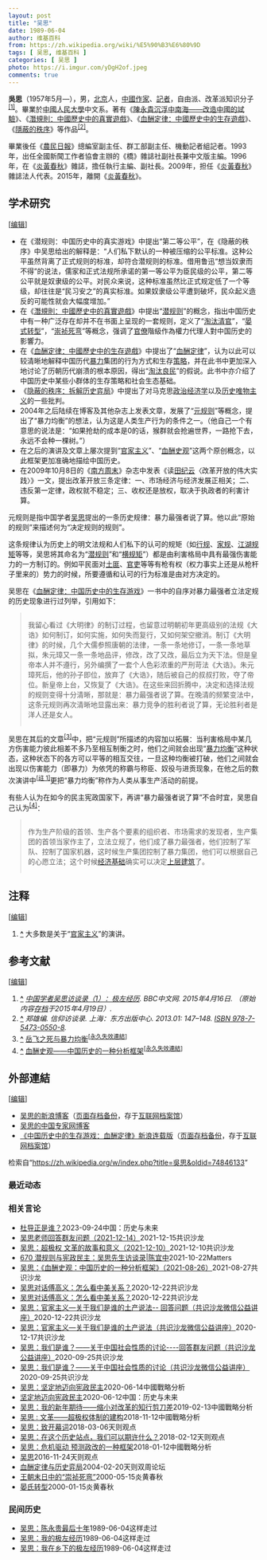 ```yaml
---
layout: post
title: "吴思"
date: 1989-06-04
author: 维基百科
from: https://zh.wikipedia.org/wiki/%E5%90%B3%E6%80%9D
tags: [ 吴思, 维基百科 ]
categories: [ 吴思 ]
photo: https://i.imgur.com/yDgH2of.jpeg
comments: true
---
```

<div class="mw-content-ltr mw-parser-output" lang="zh" dir="ltr"><style data-mw-deduplicate="TemplateStyles:r83732082">.mw-parser-output .infobox-subbox{padding:0;border:none;margin:-3px;width:auto;min-width:100%;font-size:100%;clear:none;float:none;background-color:transparent}.mw-parser-output .infobox-3cols-child{margin:auto}.mw-parser-output .infobox .navbar{font-size:100%}body.skin-minerva .mw-parser-output .infobox-header,body.skin-minerva .mw-parser-output .infobox-subheader,body.skin-minerva .mw-parser-output .infobox-above,body.skin-minerva .mw-parser-output .infobox-title,body.skin-minerva .mw-parser-output .infobox-image,body.skin-minerva .mw-parser-output .infobox-full-data,body.skin-minerva .mw-parser-output .infobox-below{text-align:center}@media screen{html.skin-theme-clientpref-night .mw-parser-output .infobox-full-data:not(.notheme)>div:not(.notheme)[style]{background:#1f1f23!important;color:#f8f9fa}@media screen and (prefers-color-scheme:dark){html.skin-theme-clientpref-os .mw-parser-output .infobox-full-data:not(.notheme) div:not(.notheme){background:#1f1f23!important;color:#f8f9fa}}html.skin-theme-clientpref-night .mw-parser-output .infobox td div:not(.notheme)[style]{background:transparent!important;color:var(--color-base,#202122)}@media screen and (prefers-color-scheme:dark){html.skin-theme-clientpref-os .mw-parser-output .infobox td div:not(.notheme)[style]{background:transparent!important;color:var(--color-base,#202122)}}html.skin-theme-clientpref-night .mw-parser-output .infobox td div.NavHead:not(.notheme)[style]{background:transparent!important}}@media screen and (prefers-color-scheme:dark){html.skin-theme-clientpref-os .mw-parser-output .infobox td div.NavHead:not(.notheme)[style]{background:transparent!important}}@media(min-width:640px){body.skin--responsive .mw-parser-output .infobox-table{display:table!important}body.skin--responsive .mw-parser-output .infobox-table>caption{display:table-caption!important}body.skin--responsive .mw-parser-output .infobox-table>tbody{display:table-row-group}body.skin--responsive .mw-parser-output .infobox-table tr{display:table-row!important}body.skin--responsive .mw-parser-output .infobox-table th,body.skin--responsive .mw-parser-output .infobox-table td{padding-left:inherit;padding-right:inherit}}</style>
<p><b>吳思</b>（1957年5月<span class="useeditintro" title="Template:BLP editintro">—</span>），男，<a href="/wiki/%E5%8C%97%E4%BA%AC" class="mw-redirect" title="北京">北京</a>人，<a href="/wiki/%E4%B8%AD%E8%8F%AF%E4%BA%BA%E6%B0%91%E5%85%B1%E5%92%8C%E5%9C%8B" class="mw-redirect" title="中華人民共和國">中國</a><a href="/wiki/%E4%BD%9C%E5%AE%B6" title="作家">作家</a>、<a href="/wiki/%E8%A8%98%E8%80%85" title="記者">記者</a>，自由派、改革派知识分子<sup id="cite_ref-1" class="reference"><a href="#cite_note-1"><span class="cite-bracket">[</span>1<span class="cite-bracket">]</span></a></sup>。畢業於<a href="/wiki/%E4%B8%AD%E5%9C%8B%E4%BA%BA%E6%B0%91%E5%A4%A7%E5%AD%B8" class="mw-redirect" title="中國人民大學">中國人民大學</a>中文系。著有《<a href="/w/index.php?title=%E9%99%B3%E6%B0%B8%E8%B2%B4%E6%B2%89%E6%B5%AE%E4%B8%AD%E5%8D%97%E6%B5%B7%E2%80%94%E2%80%94%E6%94%B9%E9%80%A0%E4%B8%AD%E5%9C%8B%E7%9A%84%E8%A9%A6%E9%A9%97&amp;action=edit&amp;redlink=1" class="new" title="陳永貴沉浮中南海——改造中國的試驗（页面不存在）">陳永貴沉浮中南海——改造中國的試驗</a>》、《<a href="/wiki/%E6%BD%9B%E8%A6%8F%E5%89%87%EF%BC%9A%E4%B8%AD%E5%9C%8B%E6%AD%B7%E5%8F%B2%E4%B8%AD%E7%9A%84%E7%9C%9F%E5%AF%A6%E9%81%8A%E6%88%B2" title="潛規則：中國歷史中的真實遊戲">潛規則：中國歷史中的真實遊戲</a>》、《<a href="/wiki/%E8%A1%80%E9%85%AC%E5%AE%9A%E5%BE%8B%EF%BC%9A%E4%B8%AD%E5%9C%8B%E6%AD%B7%E5%8F%B2%E4%B8%AD%E7%9A%84%E7%94%9F%E5%AD%98%E9%81%8A%E6%88%B2" title="血酬定律：中國歷史中的生存遊戲">血酬定律：中國歷史中的生存遊戲</a>》、《<a href="/w/index.php?title=%E9%9A%90%E8%94%BD%E7%9A%84%E7%A7%A9%E5%BA%8F%EF%BC%9A%E6%8B%86%E8%A7%A3%E5%8E%86%E5%8F%B2%E5%BC%88%E5%B1%80&amp;action=edit&amp;redlink=1" class="new" title="隐蔽的秩序：拆解历史弈局（页面不存在）">隱蔽的秩序</a>》等作品<sup id="cite_ref-2" class="reference"><a href="#cite_note-2"><span class="cite-bracket">[</span>2<span class="cite-bracket">]</span></a></sup>。
</p>
<meta property="mw:PageProp/toc">
<div class="mw-heading mw-heading2"></div>
<p>畢業後任《<a href="/wiki/%E5%86%9C%E6%B0%91%E6%97%A5%E6%8A%A5" title="农民日报">農民日報</a>》總編室副主任、群工部副主任、機動記者組記者。1993年，出任全國新聞工作者協會主辦的《橋》雜誌社副社長兼中文版主編。1996年，在《<a href="/wiki/%E7%82%8E%E9%BB%83%E6%98%A5%E7%A7%8B" class="mw-redirect" title="炎黃春秋">炎黃春秋</a>》雜誌，擔任執行主編、副社長。2009年，担任《<a href="/wiki/%E7%82%8E%E9%BB%83%E6%98%A5%E7%A7%8B" class="mw-redirect" title="炎黃春秋">炎黃春秋</a>》雜誌法人代表。2015年，離開《<a href="/wiki/%E7%82%8E%E9%BB%83%E6%98%A5%E7%A7%8B" class="mw-redirect" title="炎黃春秋">炎黃春秋</a>》。
</p>
<div class="mw-heading mw-heading2"><h2 id="学术研究"><span id=".E5.AD.A6.E6.9C.AF.E7.A0.94.E7.A9.B6"></span>学术研究</h2><span class="mw-editsection"><span class="mw-editsection-bracket">[</span><a href="/w/index.php?title=%E5%90%B3%E6%80%9D&amp;action=edit&amp;section=2" title="编辑章节：学术研究"><span>编辑</span></a><span class="mw-editsection-bracket">]</span></span></div>
<ul><li>在《潜规则：中国历史中的真实游戏》中提出“第二等公平”，在《隐蔽的秩序》中吴思给出的解释是：“人们私下默认的一种被压缩的公平标准。这种公平虽然背离了正式规则的标准，却符合潜规则的标准。借用鲁迅“想当奴隶而不得”的说法，儒家和正式法规所承诺的第一等公平为臣民级的公平，第二等公平就是奴隶级的公平。对民众来说，这种标准虽然比正式规定低了一个等级，却往往是“民习安之”的真实标准。如果奴隶级公平遭到破坏，民众起义造反的可能性就会大幅度增加。”</li>
<li>在《<a href="/wiki/%E6%BD%9B%E8%A6%8F%E5%89%87%EF%BC%9A%E4%B8%AD%E5%9C%8B%E6%AD%B7%E5%8F%B2%E4%B8%AD%E7%9A%84%E7%9C%9F%E5%AF%A6%E9%81%8A%E6%88%B2" title="潛規則：中國歷史中的真實遊戲">潛規則：中國歷史中的真實遊戲</a>》中提出“<a href="/wiki/%E6%BD%9C%E8%A7%84%E5%88%99" class="mw-redirect" title="潜规则">潜规则</a>”的概念，指出中国历史中有一种广泛存在却并不在书面上呈现的一套规则，定义了“<a href="/w/index.php?title=%E6%B7%98%E6%B1%B0%E6%B8%85%E5%AE%98&amp;action=edit&amp;redlink=1" class="new" title="淘汰清官（页面不存在）">淘汰清官</a>”，“<a href="/w/index.php?title=%E6%99%8F%E5%BC%8F%E8%BD%AC%E5%9E%8B&amp;action=edit&amp;redlink=1" class="new" title="晏式转型（页面不存在）">晏式转型</a>”，“<a href="/w/index.php?title=%E5%B4%87%E7%A5%AF%E6%AD%BB%E5%BC%AF&amp;action=edit&amp;redlink=1" class="new" title="崇祯死弯（页面不存在）">崇祯死弯</a>”等概念，强调了<a href="/wiki/%E5%AE%98%E5%83%9A" title="官僚">官僚</a>階級作為權力代理人對中国历史的影響力。</li>
<li>在《<a href="/wiki/%E8%A1%80%E9%85%AC%E5%AE%9A%E5%BE%8B%EF%BC%9A%E4%B8%AD%E5%9C%8B%E6%AD%B7%E5%8F%B2%E4%B8%AD%E7%9A%84%E7%94%9F%E5%AD%98%E9%81%8A%E6%88%B2" title="血酬定律：中國歷史中的生存遊戲">血酬定律：中國歷史中的生存遊戲</a>》中提出了“<a href="/wiki/%E8%A1%80%E9%85%AC%E5%AE%9A%E5%BE%8B" class="mw-redirect" title="血酬定律">血酬定律</a>”，认为以此可以较清晰地解释中国历代<a href="/wiki/%E6%9A%B4%E5%8A%9B" title="暴力">暴力</a>集团的行为方式和生存<a href="/wiki/%E7%AD%96%E7%95%A5" class="mw-redirect" title="策略">策略</a>，并在此书中更加深入地讨论了历朝历代崩溃的根本原因，得出“<a href="/w/index.php?title=%E6%B7%98%E6%B1%B0%E8%89%AF%E6%B0%91%E5%AE%9A%E5%BE%8B&amp;action=edit&amp;redlink=1" class="new" title="淘汰良民定律（页面不存在）">淘汰良民</a>”的假说。此书中亦介绍了中国历史中某些小群体的生存策略和社会生态基础。</li>
<li>《<a href="/w/index.php?title=%E9%9A%90%E8%94%BD%E7%9A%84%E7%A7%A9%E5%BA%8F%EF%BC%9A%E6%8B%86%E8%A7%A3%E5%8E%86%E5%8F%B2%E5%BC%88%E5%B1%80&amp;action=edit&amp;redlink=1" class="new" title="隐蔽的秩序：拆解历史弈局（页面不存在）">隐蔽的秩序：拆解历史弈局</a>》中提出了对马克思<a href="/wiki/%E6%94%BF%E6%B2%BB%E7%BB%8F%E6%B5%8E%E5%AD%A6" title="政治经济学">政治经济学</a>以及<a href="/wiki/%E5%8E%86%E5%8F%B2%E5%94%AF%E7%89%A9%E4%B8%BB%E4%B9%89" title="历史唯物主义">历史唯物主义</a>的一些批判。</li>
<li>2004年之后陆续在博客及其他杂志上发表文章，发展了“<a href="/wiki/%E5%85%83%E8%A7%84%E5%88%99" class="mw-redirect" title="元规则">元规则</a>”等概念，提出了“暴力均衡”的想法，认为这是人类生产行为的条件之一。（他自己一个有意思的说法是：“如果抢劫的成本是0的话，猴群就会抢遍世界，一路抢下去，永远不会种一棵树。”）</li>
<li>在之后的演讲及文章上屡次提到“<a href="/w/index.php?title=%E5%AE%98%E5%AE%B6%E4%B8%BB%E4%B9%89&amp;action=edit&amp;redlink=1" class="new" title="官家主义（页面不存在）">官家主义</a>”、“<a href="/w/index.php?title=%E8%A1%80%E9%85%AC%E5%8F%B2%E8%A7%82&amp;action=edit&amp;redlink=1" class="new" title="血酬史观（页面不存在）">血酬史观</a>”这两个原创概念，以此框架更加准确地描绘中国历史。</li>
<li>在2009年10月8日的《<a href="/wiki/%E5%8D%97%E6%96%B9%E5%91%A8%E6%9C%AB" title="南方周末">南方周末</a>》杂志中发表《读<a href="/wiki/%E7%94%B0%E7%BA%AA%E4%BA%91" title="田纪云">田纪云</a>〈改革开放的伟大实践〉》一文，提出改革开放三条定律：一、市场经济与经济发展正相关；二、违反第一定律，政权就不稳定；三、收权还是放权，取决于执政者的利害计算。</li></ul>
<p>元规则是指中国学者<a href="/wiki/%E5%90%B4%E6%80%9D" class="mw-redirect" title="吴思">吴思</a>提出的一条历史规律：暴力最强者说了算。他以此“原始的规则”来描述何为“决定规则的规则”。
</p><p>这条规律认为历史上的明文法规和人们私下的认可的规矩（如<a href="/w/index.php?title=%E8%A1%8C%E8%A7%84&amp;action=edit&amp;redlink=1" class="new" title="行规（页面不存在）">行规</a>、<a href="/w/index.php?title=%E5%AE%B6%E8%A7%84&amp;action=edit&amp;redlink=1" class="new" title="家规（页面不存在）">家规</a>、<a href="/w/index.php?title=%E6%B1%9F%E6%B9%96%E8%A7%84%E7%9F%A9&amp;action=edit&amp;redlink=1" class="new" title="江湖规矩（页面不存在）">江湖规矩</a>等等，吴思将其命名为“<a href="/wiki/%E6%BD%9C%E8%A7%84%E5%88%99" class="mw-redirect" title="潜规则">潜规则</a>”和“<a href="/w/index.php?title=%E6%A8%AA%E8%A7%84%E7%9F%A9&amp;action=edit&amp;redlink=1" class="new" title="横规矩（页面不存在）">横规矩</a>”）都是由利害格局中具有最强伤害能力的一方制订的。例如平民面对<a href="/wiki/%E5%9C%9F%E5%8C%AA" title="土匪">土匪</a>、<a href="/wiki/%E5%AE%98%E5%90%8F" title="官吏">官吏</a>等等有枪有权（权力事实上还是从枪杆子里来的）势力的时候，所要遵循和认可的行为标准是由对方决定的。
</p><p>吴思在《<a href="/wiki/%E8%A1%80%E9%85%AC%E5%AE%9A%E5%BE%8B%EF%BC%9A%E4%B8%AD%E5%9C%8B%E6%AD%B7%E5%8F%B2%E4%B8%AD%E7%9A%84%E7%94%9F%E5%AD%98%E9%81%8A%E6%88%B2" title="血酬定律：中國歷史中的生存遊戲">血酬定律：中国历史中的生存游戏</a>》一书中的自序对暴力最强者立法定规的历史现象进行过列举，引用如下：
</p>
<style data-mw-deduplicate="TemplateStyles:r61209892">.mw-parser-output .templatequote{margin-top:0;overflow:hidden}.mw-parser-output .templatequote .templatequotecite{line-height:1em;text-align:left;padding-left:2em;margin-top:0}.mw-parser-output .templatequote .templatequotecite cite{font-size:small}</style>
<blockquote class="templatequote">
<p>我留心看过《大明律》的制订过程，也留意过明朝初年更高级别的法规《大诰》如何制订，如何实施，如何失而复行，又如何架空撤消。制订《大明律》的时候，几个大儒参照唐朝的法律，一条一条地修订，一条一条地草拟，朱元璋又一条一条地品评，修改，改了又改，最后立为天下法。但是皇帝本人并不遵行，另外编撰了一套个人色彩浓重的严刑苛法《大诰》。朱元璋死后，他的孙子即位，放弃了《大诰》，随后被自己的叔叔打败，夺了帝位。新皇帝上台，又恢复了《大诰》。在这些来回折腾中，决定和选择法规的规则变得十分清晰，那就是：暴力最强者说了算。在晚清的频繁变法中，这条元规则再次清晰地显露出来：暴力竞争的胜利者说了算，无论胜利者是洋人还是女人。 
</p>
</blockquote>
<p>吴思在其后的文章<sup id="cite_ref-3" class="reference"><a href="#cite_note-3"><span class="cite-bracket">[</span>3<span class="cite-bracket">]</span></a></sup>中，把“元规则”所描述的内容加以拓展：当利害格局中某几方伤害能力彼此相差不多乃至相互制衡之时，他们之间就会出现“<a href="/w/index.php?title=%E6%9A%B4%E5%8A%9B%E5%9D%87%E8%A1%A1&amp;action=edit&amp;redlink=1" class="new" title="暴力均衡（页面不存在）">暴力均衡</a>”这种状态，这种状态下的各方可以平等的相互交往，一旦这种均衡被打破，他们之间就会出现以伤害能力（即暴力）为依凭的称霸与称臣、奴役与进贡现象，在他之后的数次演讲中<span id="noteTag-cite_ref-sup"><sup id="cite_ref-4" class="reference"><a href="#cite_note-4"><span class="cite-bracket">[</span>註 1<span class="cite-bracket">]</span></a></sup></span>更把“暴力均衡”称作为人类从事生产活动的前提。
</p><p>有些人认为在如今的民主宪政国家下，再讲“暴力最强者说了算”不合时宜，吴思自己认为<sup id="cite_ref-5" class="reference"><a href="#cite_note-5"><span class="cite-bracket">[</span>4<span class="cite-bracket">]</span></a></sup>：
</p>
<link rel="mw-deduplicated-inline-style" href="mw-data:TemplateStyles:r61209892">
<blockquote class="templatequote">
<p>作为生产阶级的首领、生产各个要素的组织者、市场需求的发现者，生产集团的首领当家作主了，立法立规了，他们成了暴力最强者，他们控制了军队、控制了国家机器，这时候生产集团控制了暴力集团，他们可以根据自己的心愿立法；这个时候<a href="/wiki/%E7%BB%8F%E6%B5%8E%E5%9F%BA%E7%A1%80%E5%92%8C%E4%B8%8A%E5%B1%82%E5%BB%BA%E7%AD%91" title="经济基础和上层建筑">经济基础</a>确实可以决定<a href="/wiki/%E7%BB%8F%E6%B5%8E%E5%9F%BA%E7%A1%80%E5%92%8C%E4%B8%8A%E5%B1%82%E5%BB%BA%E7%AD%91" title="经济基础和上层建筑">上层建筑</a>了。
</p>
</blockquote>
<div class="mw-heading mw-heading2"><h2 id="注释"><span id=".E6.B3.A8.E9.87.8A"></span>注释</h2><span class="mw-editsection"><span class="mw-editsection-bracket">[</span><a href="/w/index.php?title=%E5%90%B3%E6%80%9D&amp;action=edit&amp;section=3" title="编辑章节：注释"><span>编辑</span></a><span class="mw-editsection-bracket">]</span></span></div>
<div id="references-NoteFoot"><ol class="references">
<li id="cite_note-4"><span class="mw-cite-backlink"><b><a href="#cite_ref-4">^</a></b></span> <span class="reference-text">大多数是关于“<a href="/w/index.php?title=%E5%AE%98%E5%AE%B6%E4%B8%BB%E4%B9%89&amp;action=edit&amp;redlink=1" class="new" title="官家主义（页面不存在）">官家主义</a>”的演讲。</span>
</li>
</ol></div>
<div class="mw-heading mw-heading2"><h2 id="参考文献"><span id=".E5.8F.82.E8.80.83.E6.96.87.E7.8C.AE"></span>参考文献</h2><span class="mw-editsection"><span class="mw-editsection-bracket">[</span><a href="/w/index.php?title=%E5%90%B3%E6%80%9D&amp;action=edit&amp;section=4" title="编辑章节：参考文献"><span>编辑</span></a><span class="mw-editsection-bracket">]</span></span></div>
<div class="reflist" style="list-style-type: decimal;">
<ol class="references">
<li id="cite_note-1"><span class="mw-cite-backlink"><b><a href="#cite_ref-1">^</a></b></span> <span class="reference-text"><cite class="citation web"><a rel="nofollow" class="external text" href="https://www.bbc.co.uk/zhongwen/simp/china/2015/04/150416_iv_wusi_extreme_left">中国学者吴思访谈录（1）：极左经历</a>. BBC中文网. 2015年4月16日. （原始内容<a rel="nofollow" class="external text" href="https://web.archive.org/web/20150419033100/http://www.bbc.co.uk/zhongwen/simp/china/2015/04/150416_iv_wusi_extreme_left">存档</a>于2015年4月19日）.</cite><span title="ctx_ver=Z39.88-2004&amp;rfr_id=info%3Asid%2Fzh.wikipedia.org%3A%E5%90%B3%E6%80%9D&amp;rft.btitle=%E4%B8%AD%E5%9B%BD%E5%AD%A6%E8%80%85%E5%90%B4%E6%80%9D%E8%AE%BF%E8%B0%88%E5%BD%95%EF%BC%881%EF%BC%89%EF%BC%9A%E6%9E%81%E5%B7%A6%E7%BB%8F%E5%8E%86&amp;rft.date=2015-04-16&amp;rft.genre=unknown&amp;rft.pub=BBC%E4%B8%AD%E6%96%87%E7%BD%91&amp;rft_id=http%3A%2F%2Fwww.bbc.co.uk%2Fzhongwen%2Fsimp%2Fchina%2F2015%2F04%2F150416_iv_wusi_extreme_left&amp;rft_val_fmt=info%3Aofi%2Ffmt%3Akev%3Amtx%3Abook" class="Z3988"><span style="display:none;">&nbsp;</span></span></span>
</li>
<li id="cite_note-2"><span class="mw-cite-backlink"><b><a href="#cite_ref-2">^</a></b></span> <span class="reference-text"><cite class="citation book">郑雄编. 信仰访谈录. 上海：东方出版中心. 2013.01: 147–148. <a href="/wiki/Special:%E7%BD%91%E7%BB%9C%E4%B9%A6%E6%BA%90/978-7-5473-0550-8" title="Special:网络书源/978-7-5473-0550-8"><span title="国际标准书号">ISBN</span>&nbsp;978-7-5473-0550-8</a>.</cite><span title="ctx_ver=Z39.88-2004&amp;rfr_id=info%3Asid%2Fzh.wikipedia.org%3A%E5%90%B3%E6%80%9D&amp;rft.au=%E9%83%91%E9%9B%84%E7%BC%96&amp;rft.btitle=%E4%BF%A1%E4%BB%B0%E8%AE%BF%E8%B0%88%E5%BD%95&amp;rft.genre=book&amp;rft.isbn=978-7-5473-0550-8&amp;rft.pages=147-148&amp;rft.pub=%E4%B8%8A%E6%B5%B7%EF%BC%9A%E4%B8%9C%E6%96%B9%E5%87%BA%E7%89%88%E4%B8%AD%E5%BF%83&amp;rft_val_fmt=info%3Aofi%2Ffmt%3Akev%3Amtx%3Abook" class="Z3988"><span style="display:none;">&nbsp;</span></span> <span style="display:none;font-size:100%" class="error citation-comment">请检查<code style="color:inherit; border:inherit; padding:inherit;">|date=</code>中的日期值 (<a href="/wiki/Help:%E5%BC%95%E6%96%87%E6%A0%BC%E5%BC%8F1%E9%94%99%E8%AF%AF#bad_date" title="Help:引文格式1错误">帮助</a>)</span></span>
</li>
<li id="cite_note-3"><span class="mw-cite-backlink"><b><a href="#cite_ref-3">^</a></b></span> <span class="reference-text"><a rel="nofollow" class="external text" href="http://blog.china.com.cn/wusi/art/3642.html">岳飞之死与暴力均衡</a><sup class="noprint Inline-Template"><span style="white-space: nowrap;">[<a href="/wiki/Wikipedia:%E5%A4%B1%E6%95%88%E9%93%BE%E6%8E%A5" title="Wikipedia:失效链接"><span title="自2017年11月失效">永久失效連結</span></a>]</span></sup></span>
</li>
<li id="cite_note-5"><span class="mw-cite-backlink"><b><a href="#cite_ref-5">^</a></b></span> <span class="reference-text"><a rel="nofollow" class="external text" href="http://blog.china.com.cn/wusi/art/537375.html">血酬史观——中国历史的一种分析框架</a><sup class="noprint Inline-Template"><span style="white-space: nowrap;">[<a href="/wiki/Wikipedia:%E5%A4%B1%E6%95%88%E9%93%BE%E6%8E%A5" title="Wikipedia:失效链接"><span title="自2018年5月失效">永久失效連結</span></a>]</span></sup></span>
</li>
</ol></div>
<div class="mw-heading mw-heading2"><h2 id="外部連結"><span id=".E5.A4.96.E9.83.A8.E9.80.A3.E7.B5.90"></span>外部連結</h2><span class="mw-editsection"><span class="mw-editsection-bracket">[</span><a href="/w/index.php?title=%E5%90%B3%E6%80%9D&amp;action=edit&amp;section=5" title="编辑章节：外部連結"><span>编辑</span></a><span class="mw-editsection-bracket">]</span></span></div>
<ul><li><a rel="nofollow" class="external text" href="http://blog.sina.com.cn/wusi">吴思的新浪博客</a>（<a rel="nofollow" class="external text" href="//web.archive.org/web/20200806164000/http://blog.sina.com.cn/wusi">页面存档备份</a>，存于<a href="/wiki/%E4%BA%92%E8%81%94%E7%BD%91%E6%A1%A3%E6%A1%88%E9%A6%86" title="互联网档案馆">互联网档案馆</a>）</li>
<li><a rel="nofollow" class="external text" href="https://web.archive.org/web/20090120031618/http://www.blog.china.com.cn/sp1/wusi/">吴思的中国专家网博客</a></li>
<li><a rel="nofollow" class="external text" href="http://vip.book.sina.com.cn/book/index_37960.html">《中国历史中的生存游戏：血酬定律》新浪连载版</a>（<a rel="nofollow" class="external text" href="//web.archive.org/web/20190515020223/http://vip.book.sina.com.cn/book/index_37960.html">页面存档备份</a>，存于<a href="/wiki/%E4%BA%92%E8%81%94%E7%BD%91%E6%A1%A3%E6%A1%88%E9%A6%86" title="互联网档案馆">互联网档案馆</a>）</li></ul>
<div class="navbox-styles"><style data-mw-deduplicate="TemplateStyles:r84244121">.mw-parser-output .hlist dl,.mw-parser-output .hlist ol,.mw-parser-output .hlist ul{margin:0;padding:0}.mw-parser-output .hlist dd,.mw-parser-output .hlist dt,.mw-parser-output .hlist li{margin:0;display:inline}.mw-parser-output .hlist.inline,.mw-parser-output .hlist.inline dl,.mw-parser-output .hlist.inline ol,.mw-parser-output .hlist.inline ul,.mw-parser-output .hlist dl dl,.mw-parser-output .hlist dl ol,.mw-parser-output .hlist dl ul,.mw-parser-output .hlist ol dl,.mw-parser-output .hlist ol ol,.mw-parser-output .hlist ol ul,.mw-parser-output .hlist ul dl,.mw-parser-output .hlist ul ol,.mw-parser-output .hlist ul ul{display:inline}.mw-parser-output .hlist .mw-empty-li{display:none}.mw-parser-output .hlist dt::after{content:" :"}.mw-parser-output .hlist dd::after,.mw-parser-output .hlist li::after{content:" · ";font-weight:bold}.mw-parser-output .hlist-pipe dd::after,.mw-parser-output .hlist-pipe li::after{content:" | ";font-weight:normal}.mw-parser-output .hlist-hyphen dd::after,.mw-parser-output .hlist-hyphen li::after{content:" - ";font-weight:normal}.mw-parser-output .hlist-comma dd::after,.mw-parser-output .hlist-comma li::after{content:"、";font-weight:normal}.mw-parser-output .hlist dd:last-child::after,.mw-parser-output .hlist dt:last-child::after,.mw-parser-output .hlist li:last-child::after{content:none}.mw-parser-output .hlist dd dd:first-child::before,.mw-parser-output .hlist dd dt:first-child::before,.mw-parser-output .hlist dd li:first-child::before,.mw-parser-output .hlist dt dd:first-child::before,.mw-parser-output .hlist dt dt:first-child::before,.mw-parser-output .hlist dt li:first-child::before,.mw-parser-output .hlist li dd:first-child::before,.mw-parser-output .hlist li dt:first-child::before,.mw-parser-output .hlist li li:first-child::before{content:"（";font-weight:normal}.mw-parser-output .hlist dd dd:last-child::after,.mw-parser-output .hlist dd dt:last-child::after,.mw-parser-output .hlist dd li:last-child::after,.mw-parser-output .hlist dt dd:last-child::after,.mw-parser-output .hlist dt dt:last-child::after,.mw-parser-output .hlist dt li:last-child::after,.mw-parser-output .hlist li dd:last-child::after,.mw-parser-output .hlist li dt:last-child::after,.mw-parser-output .hlist li li:last-child::after{content:"）";font-weight:normal}.mw-parser-output .hlist ol{counter-reset:listitem}.mw-parser-output .hlist ol>li{counter-increment:listitem}.mw-parser-output .hlist ol>li::before{content:" "counter(listitem)"\a0 "}.mw-parser-output .hlist dd ol>li:first-child::before,.mw-parser-output .hlist dt ol>li:first-child::before,.mw-parser-output .hlist li ol>li:first-child::before{content:"（"counter(listitem)"\a0 "}.mw-parser-output ul.cslist,.mw-parser-output ul.sslist{margin:0;padding:0;display:inline-block;list-style:none}.mw-parser-output .cslist li,.mw-parser-output .sslist li{margin:0;display:inline-block}.mw-parser-output .cslist li::after{content:"，"}.mw-parser-output .sslist li::after{content:"；"}.mw-parser-output .cslist li:last-child::after,.mw-parser-output .sslist li:last-child::after{content:none}</style><style data-mw-deduplicate="TemplateStyles:r83790635">.mw-parser-output .navbox{box-sizing:border-box;border:1px solid #a2a9b1;width:100%;clear:both;font-size:88%;text-align:center;padding:1px;margin:1em auto 0}.mw-parser-output .navbox .navbox{margin-top:0}.mw-parser-output .navbox+.navbox,.mw-parser-output .navbox+.navbox-styles+.navbox{margin-top:-1px}.mw-parser-output .navbox-inner,.mw-parser-output .navbox-subgroup{width:100%}.mw-parser-output .navbox-group,.mw-parser-output .navbox-title,.mw-parser-output .navbox-abovebelow{text-align:center;padding-left:1em;padding-right:1em}.mw-parser-output .navbox-group{white-space:nowrap;text-align:right}.mw-parser-output .navbox,.mw-parser-output .navbox-subgroup{background-color:#fdfdfd}.mw-parser-output .navbox-list{border-color:#fdfdfd}.mw-parser-output .navbox-list-with-group{text-align:left;border-left-width:2px;border-left-style:solid}.mw-parser-output tr+tr>.navbox-abovebelow,.mw-parser-output tr+tr>.navbox-group,.mw-parser-output tr+tr>.navbox-image,.mw-parser-output tr+tr>.navbox-list{border-top:2px solid #fdfdfd}.mw-parser-output .navbox-title{background-color:#ccf;position:relative}.mw-parser-output .navbox-abovebelow,.mw-parser-output .navbox-group,.mw-parser-output .navbox-subgroup .navbox-title{background-color:#ddf}.mw-parser-output .navbox-subgroup .navbox-group,.mw-parser-output .navbox-subgroup .navbox-abovebelow{background-color:#e6e6ff}.mw-parser-output .navbox-even{background-color:#f7f7f7}.mw-parser-output .navbox-odd{background-color:transparent}.mw-parser-output .navbox .hlist td dl,.mw-parser-output .navbox .hlist td ol,.mw-parser-output .navbox .hlist td ul,.mw-parser-output .navbox td.hlist dl,.mw-parser-output .navbox td.hlist ol,.mw-parser-output .navbox td.hlist ul{padding:0.125em 0}.mw-parser-output .navbox .navbar{display:block;font-size:100%}.mw-parser-output .navbox-title .navbar{float:left;text-align:left;margin-right:0.5em;width:auto;padding-left:0.2em;position:absolute;left:1em}.mw-parser-output .navbox .mw-collapsible-toggle{margin-left:0.5em;position:absolute;right:1em}body.skin--responsive .mw-parser-output .navbox-image img{max-width:none!important}@media print{body.ns-0 .mw-parser-output .navbox{display:none!important}}</style></div> 
<!-- 
NewPP limit report
Parsed by mw‐web.eqiad.main‐66664674f5‐f86sc
Cached time: 20240917133632
Cache expiry: 2592000
Reduced expiry: false
Complications: [show‐toc]
CPU time usage: 0.496 seconds
Real time usage: 0.718 seconds
Preprocessor visited node count: 3780/1000000
Post‐expand include size: 25146/2097152 bytes
Template argument size: 3918/2097152 bytes
Highest expansion depth: 30/100
Expensive parser function count: 11/500
Unstrip recursion depth: 0/20
Unstrip post‐expand size: 12565/5000000 bytes
Lua time usage: 0.211/10.000 seconds
Lua memory usage: 3350938/52428800 bytes
Number of Wikibase entities loaded: 1/400
-->
<!--
Transclusion expansion time report (%,ms,calls,template)
100.00%  629.617      1 -total
 42.56%  267.951      1 Template:Infobox_person
 28.19%  177.517      1 Template:Reflist
 24.69%  155.450      1 Template:Infobox_person/core
 21.85%  137.561      1 Template:Infobox
 19.01%  119.709      1 Template:Authority_control
 14.68%   92.447      2 Template:Dead_link
 13.80%   86.862      2 Template:Fix
 13.06%   82.228      4 Template:Category_handler
  7.93%   49.935      1 Template:Wikidata_image
-->

<!-- Saved in parser cache with key zhwiki:pcache:idhash:953264-0!canonical!zh and timestamp 20240917133632 and revision id 74846133. Rendering was triggered because: page-view
 -->
</div><!--esi <esi:include src="/esitest-fa8a495983347898/content" /> --><noscript><img src="https://login.wikimedia.org/wiki/Special:CentralAutoLogin/start?type=1x1" alt="" width="1" height="1" style="border: none; position: absolute;"></noscript>
<div class="printfooter" data-nosnippet="">检索自“<a dir="ltr" href="https://zh.wikipedia.org/w/index.php?title=吳思&amp;oldid=74846133">https://zh.wikipedia.org/w/index.php?title=吳思&amp;oldid=74846133</a>”</div><div id="recent-news"><h3>最近动态</h3><ul></ul></div><div id="open-opinion"><h3>相关言论</h3><ul><li><a href="https://nodebe4.github.io/opinion/2023-09-24/%E6%9D%9C%E5%AF%BC%E6%AD%A3%E6%98%AF%E8%B0%81/" title="吴思">杜导正是谁？</a><time>2023-09-24</time><a class="tag">中国：历史与未来</a></li>
<li><a href="https://nodebe4.github.io/opinion/2021-12-15/%E5%90%B4%E6%80%9D%E8%80%81%E5%B8%88%E5%9B%9E%E7%AD%94%E7%BE%A4%E5%8F%8B%E9%97%AE%E9%A2%98-2021-12-14/" title="共识沙龙">吴思老师回答群友问题（2021-12-14）</a><time>2021-12-15</time><a class="tag">共识沙龙</a></li>
<li><a href="https://nodebe4.github.io/opinion/2021-12-10/%E5%90%B4%E6%80%9D-%E8%B6%85%E6%9E%81%E6%9D%83-%E6%96%87%E9%9D%A9%E7%9A%84%E6%95%85%E4%BA%8B%E5%92%8C%E6%84%8F%E4%B9%89-2021-12-10/" title="共识沙龙">吴思：超极权 文革的故事和意义（2021-12-10）</a><time>2021-12-10</time><a class="tag">共识沙龙</a></li>
<li><a href="https://nodebe4.github.io/opinion/2021-10-22/670-%E6%BD%9C%E8%A7%84%E5%88%99%E4%B8%8E%E5%AE%AA%E6%94%BF%E6%B0%91%E4%B8%BB-%E5%90%B4%E6%80%9D%E5%85%88%E7%94%9F%E8%AE%BF%E8%B0%88%E5%BD%95-%E9%99%88%E5%AE%9C%E4%B8%AD/" title="野兽爱智慧">670 潜规则与宪政民主：吴思先生访谈录|陈宜中</a><time>2021-10-22</time><a class="tag">Matters</a></li>
<li><a href="https://nodebe4.github.io/opinion/2021-08-27/%E5%90%B4%E6%80%9D-%E8%A1%80%E9%85%AC%E5%8F%B2%E8%A7%82-%E4%B8%AD%E5%9B%BD%E5%8E%86%E5%8F%B2%E7%9A%84%E4%B8%80%E7%A7%8D%E5%88%86%E6%9E%90%E6%A1%86%E6%9E%B6-2021-08-26/" title="共识沙龙">吴思：《血酬史观：中国历史的一种分析框架》（2021-08-26）</a><time>2021-08-27</time><a class="tag">共识沙龙</a></li>
<li><a href="https://nodebe4.github.io/opinion/2020-12-22/%E5%90%B4%E6%80%9D%E5%AF%B9%E8%AF%9D%E5%82%85%E9%AB%98%E4%B9%89-%E6%80%8E%E4%B9%88%E7%9C%8B%E4%B8%AD%E7%BE%8E%E5%85%B3%E7%B3%BB/" title="共识沙龙">吴思对话傅高义：怎么看中美关系？</a><time>2020-12-22</time><a class="tag">共识沙龙</a></li>
<li><a href="https://nodebe4.github.io/opinion/2020-12-22/%E5%90%B4%E6%80%9D%E5%AF%B9%E8%AF%9D%E5%82%85%E9%AB%98%E4%B9%89-%E6%80%8E%E4%B9%88%E7%9C%8B%E4%B8%AD%E7%BE%8E%E5%85%B3%E7%B3%BB/" title="共识沙龙">吴思对话傅高义：怎么看中美关系？</a><time>2020-12-22</time><a class="tag">共识沙龙</a></li>
<li><a href="https://nodebe4.github.io/opinion/2020-12-22/%E5%90%B4%E6%80%9D-%E5%AE%98%E5%AE%B6%E4%B8%BB%E4%B9%89-%E5%85%B3%E4%BA%8E%E6%88%91%E4%BB%AC%E6%98%AF%E8%B0%81%E7%9A%84%E5%9C%9F%E4%BA%A7%E8%AF%B4%E6%B3%95-%E5%9B%9E%E7%AD%94%E9%97%AE%E9%A2%98-%E5%85%B1%E8%AF%86%E6%B2%99%E9%BE%99%E5%BE%AE%E4%BF%A1%E5%85%AC%E7%9B%8A%E8%AE%B2%E5%BA%A7/" title="共识沙龙">吴思：官家主义—关于我们是谁的土产说法-- 回答问题（共识沙龙微信公益讲座）</a><time>2020-12-22</time><a class="tag">共识沙龙</a></li>
<li><a href="https://nodebe4.github.io/opinion/2020-12-17/%E5%90%B4%E6%80%9D-%E5%AE%98%E5%AE%B6%E4%B8%BB%E4%B9%89-%E5%85%B3%E4%BA%8E%E6%88%91%E4%BB%AC%E6%98%AF%E8%B0%81%E7%9A%84%E5%9C%9F%E4%BA%A7%E8%AF%B4%E6%B3%95-%E5%85%B1%E8%AF%86%E6%B2%99%E9%BE%99%E5%BE%AE%E4%BF%A1%E5%85%AC%E7%9B%8A%E8%AE%B2%E5%BA%A7/" title="共识沙龙">吴思：官家主义—关于我们是谁的土产说法（共识沙龙微信公益讲座）</a><time>2020-12-17</time><a class="tag">共识沙龙</a></li>
<li><a href="https://nodebe4.github.io/opinion/2020-09-25/%E5%90%B4%E6%80%9D-%E6%88%91%E4%BB%AC%E6%98%AF%E8%B0%81-%E5%85%B3%E4%BA%8E%E4%B8%AD%E5%9B%BD%E7%A4%BE%E4%BC%9A%E6%80%A7%E8%B4%A8%E7%9A%84%E8%AE%A8%E8%AE%BA-%E5%9B%9E%E7%AD%94%E7%BE%A4%E5%8F%8B%E9%97%AE%E9%A2%98-%E5%85%B1%E8%AF%86%E6%B2%99%E9%BE%99%E5%85%AC%E7%9B%8A%E8%AE%B2%E5%BA%A7/" title="共识沙龙">吴思：我们是谁？——关于中国社会性质的讨论----回答群友问题（共识沙龙公益讲座）</a><time>2020-09-25</time><a class="tag">共识沙龙</a></li>
<li><a href="https://nodebe4.github.io/opinion/2020-09-25/%E5%90%B4%E6%80%9D-%E6%88%91%E4%BB%AC%E6%98%AF%E8%B0%81-%E5%85%B3%E4%BA%8E%E4%B8%AD%E5%9B%BD%E7%A4%BE%E4%BC%9A%E6%80%A7%E8%B4%A8%E7%9A%84%E8%AE%A8%E8%AE%BA-%E5%85%B1%E8%AF%86%E6%B2%99%E9%BE%99%E5%BE%AE%E4%BF%A1%E5%85%AC%E7%9B%8A%E8%AE%B2%E5%BA%A7/" title="共识沙龙">吴思：我们是谁？——关于中国社会性质的讨论（共识沙龙微信公益讲座）</a><time>2020-09-25</time><a class="tag">共识沙龙</a></li>
<li><a href="https://nodebe4.github.io/opinion/2020-06-14/%E5%90%B4%E6%80%9D-%E5%9D%9A%E5%AE%9A%E5%9C%B0%E8%BF%88%E5%90%91%E5%AE%AA%E6%94%BF%E6%B0%91%E4%B8%BB/" title="吴思">吴思：坚定地迈向宪政民主</a><time>2020-06-14</time><a class="tag">中國戰略分析</a></li>
<li><a href="https://nodebe4.github.io/opinion/2020-06-12/%E5%9D%9A%E5%AE%9A%E5%9C%B0%E8%BF%88%E5%90%91%E5%AE%AA%E6%94%BF%E6%B0%91%E4%B8%BB/" title="吴思">坚定地迈向宪政民主</a><time>2020-06-12</time><a class="tag">中国：历史与未来</a></li>
<li><a href="https://nodebe4.github.io/opinion/2019-02-13/%E5%90%B4%E6%80%9D-%E6%88%91%E7%9A%84%E6%96%B0%E5%B9%B4%E6%9C%9F%E5%BE%85-%E7%BC%A9%E5%B0%8F%E5%AF%B9%E6%94%B9%E9%9D%A9%E7%9A%84%E7%9F%A5%E8%A1%8C%E5%89%AA%E5%88%80%E5%B7%AE/" title="吴思">吴思：我的新年期待——缩小对改革的知行剪刀差</a><time>2019-02-13</time><a class="tag">中國戰略分析</a></li>
<li><a href="https://nodebe4.github.io/opinion/2018-11-12/%E5%90%B4%E6%80%9D-%E6%96%87%E9%9D%A9-%E8%B6%85%E6%9E%81%E6%9D%83%E4%BD%93%E5%88%B6%E7%9A%84%E5%BB%BA%E6%9E%84/" title="吴思">吴思 : 文革——超极权体制的建构</a><time>2018-11-12</time><a class="tag">中國戰略分析</a></li>
<li><a href="https://nodebe4.github.io/opinion/2018-03-06/%E5%90%B4%E6%80%9D-%E8%87%B4%E5%BC%80%E5%B9%95%E8%AF%8D/" title="吴思">吴思：致开幕词</a><time>2018-03-06</time><a class="tag">天则观点</a></li>
<li><a href="https://nodebe4.github.io/opinion/2018-02-12/%E5%90%B4%E6%80%9D-%E5%9C%A8%E8%BF%99%E4%B8%AA%E5%8E%86%E5%8F%B2%E7%AB%99%E7%82%B9-%E6%88%91%E4%BB%AC%E5%8F%AF%E4%BB%A5%E6%9C%9F%E8%AE%B8%E4%BB%80%E4%B9%88/" title="吴思">吴思：在这个历史站点，我们可以期许什么？</a><time>2018-02-12</time><a class="tag">天则观点</a></li>
<li><a href="https://nodebe4.github.io/opinion/2018-01-12/%E5%90%B4%E6%80%9D-%E5%8D%B1%E6%9C%BA%E9%A9%B1%E5%8A%A8-%E9%A2%84%E6%B5%8B%E6%94%BF%E6%94%B9%E7%9A%84%E4%B8%80%E7%A7%8D%E6%A1%86%E6%9E%B6/" title="吴思">吴思：危机驱动    预测政改的一种框架</a><time>2018-01-12</time><a class="tag">中國戰略分析</a></li>
<li><a href="https://nodebe4.github.io/opinion/2016-11-24/%E5%90%B4%E6%80%9D/" title="吴思">吴思</a><time>2016-11-24</time><a class="tag">天则观点</a></li>
<li><a href="https://nodebe4.github.io/opinion/2004-02-20/%E8%A1%80%E9%85%AC%E5%AE%9A%E5%BE%8B%E4%B8%8E%E5%8E%86%E5%8F%B2%E5%BC%88%E5%B1%80/" title="吴思">血酬定律与历史弈局</a><time>2004-02-20</time><a class="tag">天则双周论坛</a></li>
<li><a href="https://nodebe4.github.io/opinion/2000-05-15/%E7%8E%8B%E6%9C%9D%E6%9C%AB%E6%97%A5%E4%B8%AD%E7%9A%84-%E5%B4%87%E7%A5%AF%E6%AD%BB%E5%BC%AF/" title="吴思">王朝末日中的“崇祯死弯”</a><time>2000-05-15</time><a class="tag">炎黄春秋</a></li>
<li><a href="https://nodebe4.github.io/opinion/2000-01-15/%E6%99%8F%E6%B0%8F%E8%BD%AC%E5%9E%8B/" title="吴思">晏氏转型</a><time>2000-01-15</time><a class="tag">炎黄春秋</a></li>
</ul></div><div id="mjls-record"><h3>民间历史</h3><ul><li><a href="https://nodebe4.github.io/mjlsh/1989-06-04/%E5%90%B4%E6%80%9D-%E9%99%88%E6%B0%B8%E8%B4%B5%E6%9C%80%E5%90%8E%E5%8D%81%E5%B9%B4/" title="吴思">吴思：陈永贵最后十年</a><time>1989-06-04</time><a class="tag">这样走过</a></li>
<li><a href="https://nodebe4.github.io/mjlsh/1989-06-04/%E5%90%B4%E6%80%9D-%E6%88%91%E7%9A%84%E6%9E%81%E5%B7%A6%E7%BB%8F%E5%8E%86/" title="吴思">吴思：我的极左经历</a><time>1989-06-04</time><a class="tag">这样走过</a></li>
<li><a href="https://nodebe4.github.io/mjlsh/1989-06-04/%E5%90%B4%E6%80%9D-%E6%88%91%E5%9C%A8%E4%B9%A1%E4%B8%8B%E7%9A%84%E6%9E%81%E5%B7%A6%E7%BB%8F%E5%8E%86/" title="吴思">吴思：我在乡下的极左经历</a><time>1989-06-04</time><a class="tag">这样走过</a></li>
</ul></div>